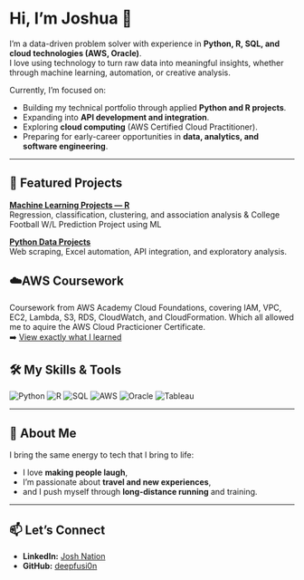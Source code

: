 # Hi, I’m Joshua 👋

I’m a data-driven problem solver with experience in **Python, R, SQL, and cloud technologies (AWS, Oracle)**.  
I love using technology to turn raw data into meaningful insights, whether through machine learning, automation, or creative analysis.

Currently, I’m focused on:
- Building my technical portfolio through applied **Python and R projects**.  
- Expanding into **API development and integration**.  
- Exploring **cloud computing** (AWS Certified Cloud Practitioner).  
- Preparing for early-career opportunities in **data, analytics, and software engineering**.  

--- 

## 🔗 Featured Projects  

**[Machine Learning Projects — R](https://github.com/deepfusi0n/ml-projects-r)**  
Regression, classification, clustering, and association analysis & College Football W/L Prediction Project using ML

**[Python Data Projects](https://github.com/deepfusi0n/data-projects-python)**  
Web scraping, Excel automation, API integration, and exploratory analysis.  

## ☁️AWS Coursework

Coursework from AWS Academy Cloud Foundations, covering IAM, VPC, EC2, Lambda, S3, RDS, CloudWatch, and CloudFormation. Which all allowed me to aquire the AWS Cloud Practicioner Certificate.  
➡️ [View exactly what I learned](./aws-labs/README.md)

## 🛠️ My Skills & Tools

![Python](https://img.shields.io/badge/Python-3776AB?logo=python&logoColor=white)
![R](https://img.shields.io/badge/R-276DC3?logo=r&logoColor=white)
![SQL](https://img.shields.io/badge/SQL-4479A1?logo=postgresql&logoColor=white)
![AWS](https://img.shields.io/badge/AWS-232F3E?logo=amazonaws&logoColor=white)
![Oracle](https://img.shields.io/badge/Oracle-F80000?logo=oracle&logoColor=white)
![Tableau](https://img.shields.io/badge/Tableau-E97627?logo=tableau&logoColor=white)

---  

## 🏃 About Me
I bring the same energy to tech that I bring to life:  
- I love **making people laugh**,  
- I’m passionate about **travel and new experiences**,  
- and I push myself through **long-distance running** and training.  

---  

## 📫 Let’s Connect
- **LinkedIn:** [Josh Nation](https://www.linkedin.com/in/joshnation/)  
- **GitHub:** [deepfusi0n](https://github.com/deepfusi0n)  
